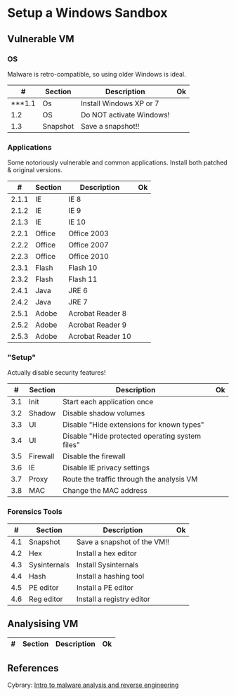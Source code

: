 # Setup a Windows Sandbox

## Vulnerable VM

### OS

Malware is retro-compatible, so using older Windows is ideal.

| #       | Section  | Description                                        | Ok |
| ------- | -------- | -------------------------------------------------- | -- |
| ***1.1     | Os       | Install Windows XP or 7                            |    |
| 1.2     | OS       | Do NOT activate Windows!                           |    |
| 1.3     | Snapshot | Save a snapshot!!                                  |    |

### Applications

Some notoriously vulnerable and common applications.
Install both patched & original versions.

| #       | Section | Description                                         | Ok |
| ------- | ------- | --------------------------------------------------- | -- |
| 2.1.1   | IE      | IE 8                                                |    |
| 2.1.2   | IE      | IE 9                                                |    |
| 2.1.3   | IE      | IE 10                                               |    |
| 2.2.1   | Office  | Office 2003                                         |    |
| 2.2.2   | Office  | Office 2007                                         |    |
| 2.2.3   | Office  | Office 2010                                         |    |
| 2.3.1   | Flash   | Flash 10                                            |    |
| 2.3.2   | Flash   | Flash 11                                            |    |
| 2.4.1   | Java    | JRE 6                                               |    |
| 2.4.2   | Java    | JRE 7                                               |    |
| 2.5.1   | Adobe   | Acrobat Reader 8                                    |    |
| 2.5.2   | Adobe   | Acrobat Reader 9                                    |    |
| 2.5.3   | Adobe   | Acrobat Reader 10                                   |    |

### "Setup"

Actually disable security features!

| #       | Section    | Description                                      | Ok |
| ------- | ---------- | ------------------------------------------------ | -- |
| 3.1     | Init       | Start each application once                      |    |
| 3.2     | Shadow     | Disable shadow volumes                           |    |
| 3.3     | UI         | Disable "Hide extensions for known types"        |    |
| 3.4     | UI         | Disable "Hide protected operating system files"  |    |
| 3.5     | Firewall   | Disable the firewall                             |    |
| 3.6     | IE         | Disable IE privacy settings                      |    |
| 3.7     | Proxy      | Route the traffic through the analysis VM        |    |
| 3.8     | MAC        | Change the MAC address                           |    |

### Forensics Tools

| #       | Section      | Description                                    | Ok |
| ------- | ------------ | ---------------------------------------------- | -- |
| 4.1     | Snapshot     | Save a snapshot of the VM!!                    |    |
| 4.2     | Hex          | Install a hex editor                           |    |
| 4.3     | Sysinternals | Install Sysinternals                           |    |
| 4.4     | Hash         | Install a hashing tool                         |    |
| 4.5     | PE editor    | Install a PE editor                            |    |
| 4.6     | Reg editor   | Install a registry editor                      |    |

## Analysising VM

| #       | Section | Description                                         | Ok |
| ------- | ------- | --------------------------------------------------- | -- |

## References

Cybrary: [Intro to malware analysis and reverse engineering](https://cybrary.it)
